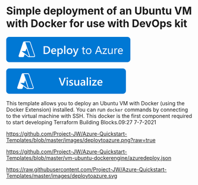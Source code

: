 # Simple deployment of an Ubuntu VM with Docker for use with DevOps kit

[![Deploy To Azure2](https://raw.githubusercontent.com/Project-JW/Azure-Quickstart-Templates/master/images/deploytoazure.svg?sanitize=true)](https://portal.azure.com/#create/Microsoft.Template/uri/https%3A%2F%2Fraw.githubusercontent.com%2FProject-JW%2FAzure-Quickstart-Templates%2Fmaster%2Fvm-ubuntu-dockerengine%2Fazuredeploy.json)

[![Visualize](https://raw.githubusercontent.com/Project-JW/Azure-Quickstart-Templates/master/images/visualizebutton.svg?sanitize=true)](http://armviz.io/#/?load=https%3A%2F%2Fraw.githubusercontent.com%2FProject-JW%2FAzure-Quickstart-Templates%2Fmaster%2Fvm-ubuntu-dockerengine%2Fazuredeploy.json) 

This template allows you to deploy an Ubuntu VM with Docker (using the Docker Extension) installed.
You can run `docker` commands by connecting to the virtual machine with SSH.
This docker is the first component required to start developing Terraform Building Blocks.09:27 7-7-2021

https://github.com/Project-JW/Azure-Quickstart-Templates/blob/master/images/deploytoazure.png?raw=true

https://github.com/Project-JW/Azure-Quickstart-Templates/blob/master/vm-ubuntu-dockerengine/azuredeploy.json


https://raw.githubusercontent.com/Project-JW/Azure-Quickstart-Templates/master/images/deploytoazure.svg